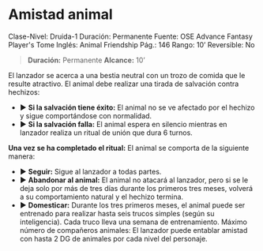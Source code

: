 # Amistad animal

Clase-Nivel: Druida-1
Duración: Permanente
Fuente: OSE Advance Fantasy Player's Tome
Inglés: Animal Friendship
Pág.: 146
Rango: 10’
Reversible: No

> **Duración:** Permanente
**Alcance:** 10’
> 

El lanzador se acerca a una bestia neutral con un trozo de comida que le resulte atractivo. El animal debe realizar una tirada de salvación contra hechizos:

- ▶ **Si la salvación tiene éxito:** El animal no se ve afectado por el hechizo y sigue comportándose con normalidad.
- ▶ **Si la salvación falla:** El animal espera en silencio mientras en lanzador realiza un ritual de unión que dura 6 turnos.

**Una vez se ha completado el ritual:** El animal se comporta de la siguiente manera:

- ▶ **Seguir:** Sigue al lanzador a todas partes.
- ▶ **Abandonar al animal:** El animal no atacará al lanzador, pero si se le deja solo por más de tres días durante los primeros tres meses, volverá a su comportamiento natural y el hechizo termina.
- ▶ **Domesticar:** Durante los tres primeros meses, el animal puede ser entrenado para realizar hasta seis trucos simples (según su inteligencia). Cada truco lleva una semana de entrenamiento. Máximo número de compañeros animales: El lanzador puede entablar amistad con hasta 2 DG de animales por cada nivel del personaje.